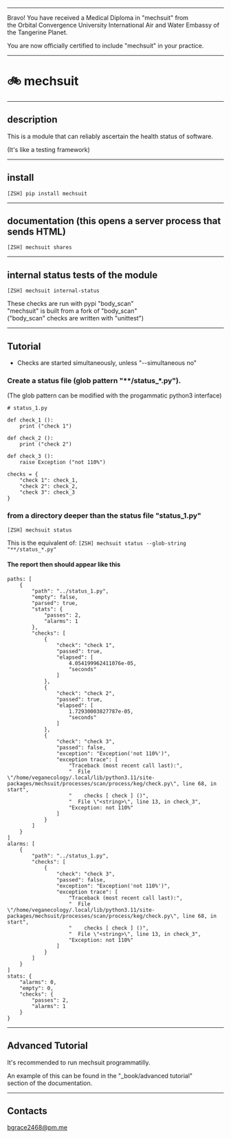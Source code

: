 


******

Bravo!  You have received a Medical Diploma in "mechsuit" from   
the Orbital Convergence University International Air and Water Embassy of the Tangerine Planet.  

You are now officially certified to include "mechsuit" in your practice.

******


# 🚲 mechsuit

---

## description
This is a module that can reliably
ascertain the health status of software.

(It's like a testing framework)
		
---		
		
## install
`[ZSH] pip install mechsuit`

---
	
## documentation (this opens a server process that sends HTML)
`[ZSH] mechsuit shares`
	
---	
	
## internal status tests of the module
`[ZSH] mechsuit internal-status`
	
These checks are run with pypi "body_scan"  
"mechsuit" is built from a fork of "body_scan"  
("body_scan" checks are written with "unittest")  
	
---

## Tutorial
- Checks are started simultaneously, unless "--simultaneous no"</p>
	
### Create a status file (glob pattern "**/status_*.py").
(The glob pattern can be modified with the progammatic python3 interface)
```		
# status_1.py

def check_1 ():
	print ("check 1")
	
def check_2 ():
	print ("check 2")
	
def check_3 ():
	raise Exception ("not 110%")

checks = {
	"check 1": check_1,
	"check 2": check_2,
	"check 3": check_3
}
```
		
### from a directory deeper than the status file "status_1.py"
`[ZSH] mechsuit status`

This is the equivalent of:
`[ZSH] mechsuit status --glob-string "**/status_*.py"`


#### The report then should appear like this
```
paths: [
	{
		"path": "../status_1.py",
		"empty": false,
		"parsed": true,
		"stats": {
			"passes": 2,
			"alarms": 1
		},
		"checks": [
			{
				"check": "check 1",
				"passed": true,
				"elapsed": [
					4.054199962411076e-05,
					"seconds"
				]
			},
			{
				"check": "check 2",
				"passed": true,
				"elapsed": [
					1.72930003827787e-05,
					"seconds"
				]
			},
			{
				"check": "check 3",
				"passed": false,
				"exception": "Exception('not 110%')",
				"exception trace": [
					"Traceback (most recent call last):",
					"  File \"/home/veganecology/.local/lib/python3.11/site-packages/mechsuit/processes/scan/process/keg/check.py\", line 68, in start",
					"    checks [ check ] ()",
					"  File \"<string>\", line 13, in check_3",
					"Exception: not 110%"
				]
			}
		]
	}
]
alarms: [
	{
		"path": "../status_1.py",
		"checks": [
			{
				"check": "check 3",
				"passed": false,
				"exception": "Exception('not 110%')",
				"exception trace": [
					"Traceback (most recent call last):",
					"  File \"/home/veganecology/.local/lib/python3.11/site-packages/mechsuit/processes/scan/process/keg/check.py\", line 68, in start",
					"    checks [ check ] ()",
					"  File \"<string>\", line 13, in check_3",
					"Exception: not 110%"
				]
			}
		]
	}
]
stats: {
	"alarms": 0,
	"empty": 0,
	"checks": {
		"passes": 2,
		"alarms": 1
	}
}
```
	
---

## Advanced Tutorial

It's recommended to run mechsuit programmatilly.  

An example of this can be found in the "_book/advanced tutorial"  
section of the documentation.

---

## Contacts
bgrace2468@pm.me
	
		
		
	